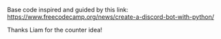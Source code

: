 Base code inspired and guided by this link: https://www.freecodecamp.org/news/create-a-discord-bot-with-python/

Thanks Liam for the counter idea!


